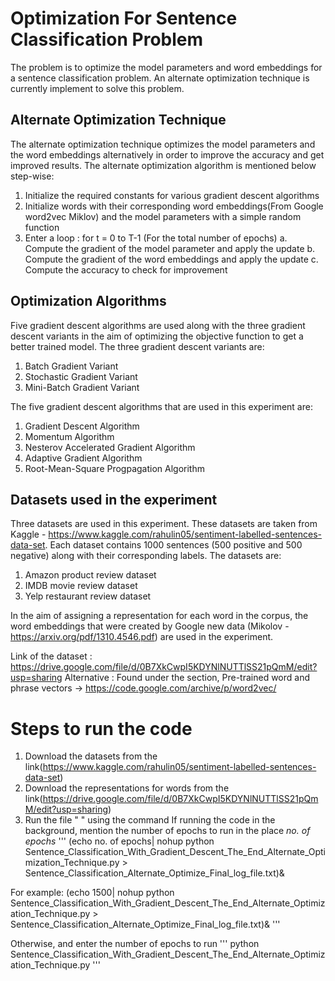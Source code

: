 # Optimization For Sentence Classification Problem

The problem is to optimize the model parameters and word embeddings for a sentence classification problem. An alternate optimization technique is currently implement to solve this problem. 

## Alternate Optimization Technique

The alternate optimization technique optimizes the model parameters and the word embeddings alternatively in order to improve the accuracy and get improved results. The alternate optimization algorithm is mentioned below step-wise:

1. Initialize the required constants for various gradient descent algorithms
2. Initialize words with their corresponding word embeddings(From Google word2vec Miklov) and the model parameters with a simple random function
3. Enter a loop : for t = 0 to T-1 (For the total number of epochs)
  a. Compute the gradient of the model parameter and apply the update
  b. Compute the gradient of the word embeddings and apply the update
  c. Compute the accuracy to check for improvement

## Optimization Algorithms

Five gradient descent algorithms are used along with the three gradient descent variants in the aim of optimizing the objective function to get a better trained model. The three gradient descent variants are:

1. Batch Gradient Variant
2. Stochastic Gradient Variant
3. Mini-Batch Gradient Variant

The five gradient descent algorithms that are used in this experiment are:

1. Gradient Descent Algorithm
2. Momentum Algorithm
3. Nesterov Accelerated Gradient Algorithm
4. Adaptive Gradient Algorithm
5. Root-Mean-Square Progpagation Algorithm

## Datasets used in the experiment

Three datasets are used in this experiment. These datasets are taken from Kaggle - https://www.kaggle.com/rahulin05/sentiment-labelled-sentences-data-set. Each dataset contains 1000 sentences (500 positive and 500 negative) along with their corresponding labels. The datasets are:

1. Amazon product review dataset
2. IMDB movie review dataset
3. Yelp restaurant review dataset

In the aim of assigning a representation for each word in the corpus, the word embeddings that were created by Google new data (Mikolov - https://arxiv.org/pdf/1310.4546.pdf) are used in the experiment.

Link of the dataset : https://drive.google.com/file/d/0B7XkCwpI5KDYNlNUTTlSS21pQmM/edit?usp=sharing
Alternative : Found under the section, Pre-trained word and phrase vectors -> https://code.google.com/archive/p/word2vec/

# Steps to run the code

1. Download the datasets from the link(https://www.kaggle.com/rahulin05/sentiment-labelled-sentences-data-set)
2. Download the representations for words from the link(https://drive.google.com/file/d/0B7XkCwpI5KDYNlNUTTlSS21pQmM/edit?usp=sharing)
3. Run the file " " using the command
If running the code in the background, mention the number of epochs to run in the place _no. of epochs_
'''
(echo no. of epochs| nohup python Sentence_Classification_With_Gradient_Descent_The_End_Alternate_Optimization_Technique.py > Sentence_Classification_Alternate_Optimize_Final_log_file.txt)&

For example:
(echo 1500| nohup python Sentence_Classification_With_Gradient_Descent_The_End_Alternate_Optimization_Technique.py > Sentence_Classification_Alternate_Optimize_Final_log_file.txt)&
'''

Otherwise, and enter the number of epochs to run
'''
python Sentence_Classification_With_Gradient_Descent_The_End_Alternate_Optimization_Technique.py
'''
